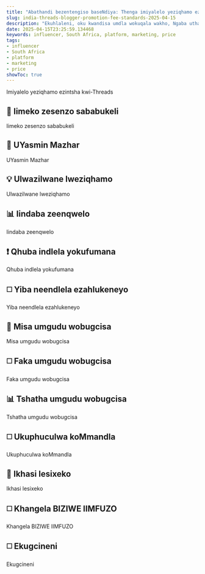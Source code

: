 ```yaml
---
title: "Abathandi bezentengiso baseNdiya: Thenga imiyalelo yeziqhamo eziNtsha kwi-Threads"
slug: india-threads-blogger-promotion-fee-standards-2025-04-15
description: "Ekuhlaleni, oku kwandisa umdla wokuqala wakho, Ngaba uthanda ukwazi ukuba abaculi beziqhamo ezintsha bephuma kwi-Threads?"
date: 2025-04-15T23:25:59.134468
keywords: influencer, South Africa, platform, marketing, price
tags:
- influencer
- South Africa
- platform
- marketing
- price
showToc: true
---
```


Imiyalelo yeziqhamo ezintsha kwi-Threads


## 🤳 Iimeko zesenzo sababukeli

Iimeko zesenzo sababukeli


## 📢 UYasmin Mazhar

UYasmin Mazhar


## 💡 Ulwazilwane lweziqhamo

Ulwazilwane lweziqhamo


## 📊 Iindaba zeenqwelo

Iindaba zeenqwelo


## ❗ Qhuba indlela yokufumana

Qhuba indlela yokufumana


## ◻️ Yiba neendlela ezahlukeneyo

Yiba neendlela ezahlukeneyo


## 🔼 Misa umgudu wobugcisa

Misa umgudu wobugcisa


## ◻️ Faka umgudu wobugcisa

Faka umgudu wobugcisa


## 📊 Tshatha umgudu wobugcisa

Tshatha umgudu wobugcisa


## ◻️ Ukuphuculwa koMmandla

Ukuphuculwa koMmandla


## 📣 Ikhasi lesixeko

Ikhasi lesixeko


## ◻️ Khangela BIZIWE IIMFUZO

Khangela BIZIWE IIMFUZO


## ◻️ Ekugcineni

Ekugcineni